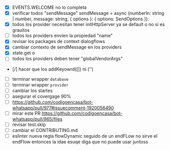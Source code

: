 - [x] EVENTS.WELCOME no lo completa
- [x] verificar todos "sendMessage" sendMessage = async (numberIn: string | number, message: string, { options }: { options: SendOptions }):
- [x] todos los provider necesitan tener initHttpServer ya se default o no si es grauitos
- [ ] todos los providers envien la propiedad "name"
- [x] revisar los packages de context dialogflows
- [x] cambiar contexto de sendMessage en los providers
- [x] state.get<generico> o 
- [ ] todos los providers deben tener "globalVendorArgs"
- [/] hacer que los addKeyowrd([]) ni ('')
- [ ] terminar wrapper `database`
- [ ] terminar wrapper `provider`
- [ ] cambiar los startes
- [ ] asegurar el covergage 90%
- [ ] https://github.com/codigoencasa/bot-whatsapp/pull/977#issuecomment-1920056490
- [ ] mirar este PR https://github.com/codigoencasa/bot-whatsapp/pull/965/files
- [ ] revisar test.skip
- [ ] cambiar el CONTRIBUTING.md
- [ ] eslinter nueva regla flowDynamic seguido de un endFLow  no sirve el endFlow entonces la idae esuqe diga que no puede usar juntoss